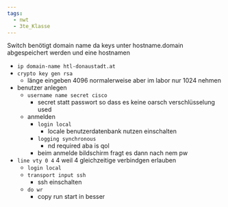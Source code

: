 ```yaml
---
tags:
  - nwt
  - 3te_Klasse
---
```

Switch benötigt domain name da keys unter hostname.domain abgespeichert werden und eine hostnamen
- `ip domain-name htl-donaustadt.at`
- `crypto key gen rsa`
	- länge eingeben 4096 normalerweise aber im labor nur 1024 nehmen
- benutzer anlegen
	- `username name secret cisco`
		- secret statt passwort so dass es keine oarsch verschlüsselung used
	- anmelden
		- `login local`
			- locale benutzerdatenbank nutzen einschalten
		- `logging synchronous`
			- nd required aba is qol
		- beim anmelde bildschirm fragt es dann nach nem pw
- `line vty 0 4` 4 weil 4 gleichzeitige verbindgen erlauben
	- `login local`
	- `transport input ssh`
		- ssh einschalten
	- `do wr`
		- copy run start in besser